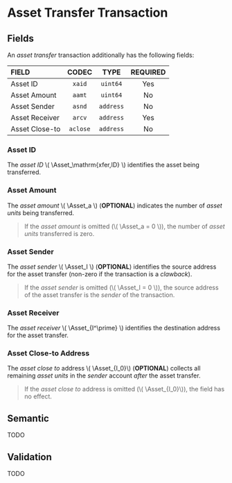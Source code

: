 $$
\newcommand \Asset {\mathrm{Asa}}
$$

# Asset Transfer Transaction

## Fields

An _asset transfer_ transaction additionally has the following fields:

| FIELD          |  CODEC   |   TYPE    | REQUIRED |
|:---------------|:--------:|:---------:|:--------:|
| Asset ID       |  `xaid`  | `uint64`  |   Yes    |
| Asset Amount   |  `aamt`  | `uint64`  |    No    |
| Asset Sender   |  `asnd`  | `address` |    No    |
| Asset Receiver |  `arcv`  | `address` |   Yes    |
| Asset Close-to | `aclose` | `address` |    No    |

### Asset ID

The _asset ID_ \\( \Asset_\mathrm{xfer,ID} \\) identifies the asset being transferred.

### Asset Amount

The _asset amount_ \\( \Asset_a \\) (**OPTIONAL**) indicates the number of _asset
units_ being transferred.

> If the _asset amount_ is omitted (\\( \Asset_a = 0 \\)), the number of _asset units_
> transferred is zero.

### Asset Sender

The _asset sender_ \\( \Asset_I \\) (**OPTIONAL**) identifies the source address
for the asset transfer (non-zero if the transaction is a _clawback_).

> If the _asset sender_ is omitted (\\( \Asset_I = 0 \\)), the source address of
> the asset transfer is the _sender_ of the transaction.

### Asset Receiver

The _asset receiver_ \\( \Asset_{I^\prime} \\) identifies the destination address
for the asset transfer.

### Asset Close-to Address

The _asset close to_ address \\( \Asset_{I_0}\\) (**OPTIONAL**) collects all remaining
_asset units_ in the _sender_ account _after_ the asset transfer.

> If the _asset close to_ address is omitted (\\( \Asset_{I_0}\\)), the field has
> no effect.

## Semantic

TODO

## Validation

TODO